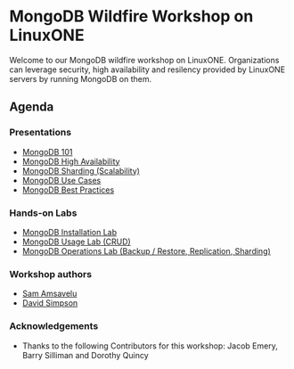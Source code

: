 # MongoDB Wildfire Workshop on LinuxONE

Welcome to our MongoDB wildfire workshop on LinuxONE. Organizations can leverage security, high availability and resilency provided by LinuxONE servers by running MongoDB on them. 

## Agenda




### Presentations

* [MongoDB 101](assets/a.txt)
* [MongoDB High Availability](assets/a.txt)
* [MongoDB Sharding (Scalability)](assets/a.txt)
* [MongoDB Use Cases](assets/a.txt)
* [MongoDB Best Practices](assets/a.txt)


### Hands-on Labs

* [MongoDB Installation Lab](assets/a.txt)
* [MongoDB Usage Lab (CRUD)](assets/a.txt)
* [MongoDB Operations Lab (Backup / Restore, Replication, Sharding)](assets/a.txt)



### Workshop authors
* [Sam Amsavelu](mailto:samvelu@us.ibm.com)
* [David Simpson](mailto:simpson.dave@ibm.com)

### Acknowledgements
* Thanks to the following Contributors for this workshop: Jacob Emery, Barry Silliman and Dorothy Quincy



